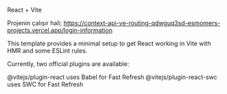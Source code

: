 React + Vite

Projenin çalışır hali;
https://context-api-ve-routing-qdwguq3sd-esmomers-projects.vercel.app/login-information

This template provides a minimal setup to get React working in Vite with HMR and some ESLint rules.

Currently, two official plugins are available:

@vitejs/plugin-react uses Babel for Fast Refresh
@vitejs/plugin-react-swc uses SWC for Fast Refresh